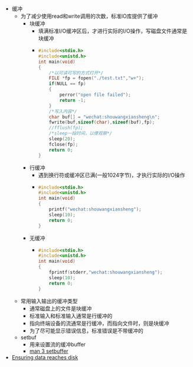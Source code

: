 - 缓冲
	- 为了减少使用read和write调用的次数，标准IO库提供了缓冲
		- 块缓冲
			- 填满标准I/O缓冲区后，才进行实际的I/O操作，写磁盘文件通常是块缓冲
			- ```c
			  #include<stdio.h>
			  #include<unistd.h>
			  int main(void)
			  {
			      /*以可读可写的方式打开*/
			      FILE *fp = fopen("./test.txt","w+");
			      if(NULL == fp)
			      {
			          perror("open file failed");
			          return -1;
			      }
			      /*写入内容*/
			      char buf[] = "wechat:shouwangxiansheng\n";
			      fwrite(buf,sizeof(char),sizeof(buf),fp);
			      //fflush(fp);
			      /*sleep一段时间，以便观察*/
			      sleep(20);
			      fclose(fp);
			      return 0;
			  }
			  ```
		- 行缓冲
			- 遇到换行符或缓冲区已满(一般1024字节)，才执行实际的I/O操作
			- ```c
			  #include<stdio.h>
			  #include<unistd.h>
			  int main(void)
			  {
			      printf("wechat:shouwangxiansheng");
			      sleep(10);
			      return 0;
			  }
			  ```
		- 无缓冲
			- ```c
			  #include<stdio.h>
			  #include<unistd.h>
			  int main(void)
			  {
			      fprintf(stderr,"wechat:shouwangxiansheng");
			      sleep(10);
			      return 0;
			  }
			  ```
	- 常用输入输出的缓冲类型
		- 通常磁盘上的文件是块缓冲
		- 标准输入和标准输入通常是行缓冲的
		- 指向终端设备的流通常是行缓冲，而指向文件时，则是块缓冲
		- 为了尽可能显示错误信息，标准错误是不带缓冲的
	- setbuf
		- 用来设置流的缓冲buffer
		- [man 3 setbuffer](https://man7.org/linux/man-pages/man3/setbuf.3.html)
- [Ensuring data reaches disk](https://lwn.net/Articles/457667/)